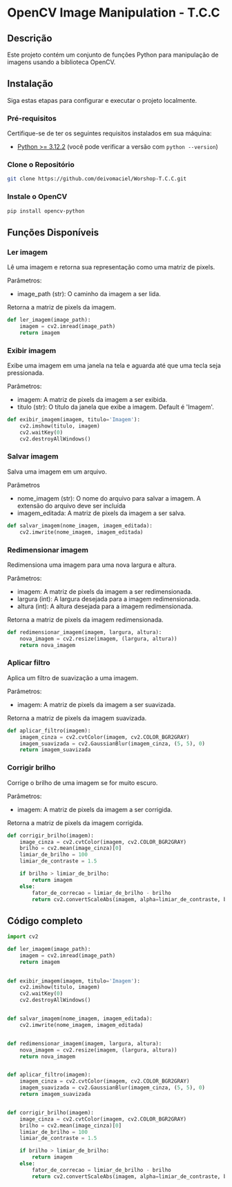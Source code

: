 # OpenCV Image Manipulation - T.C.C

## Descrição
Este projeto contém um conjunto de funções Python para manipulação de imagens usando a biblioteca OpenCV.

## Instalação

Siga estas etapas para configurar e executar o projeto localmente.

### Pré-requisitos

Certifique-se de ter os seguintes requisitos instalados em sua máquina:

- [Python >= 3.12.2](https://www.python.org/) (você pode verificar a versão com `python --version`)

### Clone o Repositório

```bash
git clone https://github.com/deivomaciel/Worshop-T.C.C.git
```

### Instale o OpenCV

```bash
pip install opencv-python
```

## Funções Disponíveis

### Ler imagem

Lê uma imagem e retorna sua representação como uma matriz de pixels.

Parâmetros:
 - image_path (str): O caminho da imagem a ser lida.

Retorna a matriz de pixels da imagem.

```python
def ler_imagem(image_path):
    imagem = cv2.imread(image_path)
    return imagem
```

### Exibir imagem

Exibe uma imagem em uma janela na tela e aguarda até que uma tecla seja pressionada.

Parâmetros:
 - imagem: A matriz de pixels da imagem a ser exibida.
 - titulo (str): O título da janela que exibe a imagem. Default é 'Imagem'.

```python
def exibir_imagem(imagem, titulo='Imagem'):
    cv2.imshow(titulo, imagem)
    cv2.waitKey(0)
    cv2.destroyAllWindows()
```

### Salvar imagem

Salva uma imagem em um arquivo.

Parâmetros
- nome_imagem (str): O nome do arquivo para salvar a imagem. A extensão do arquivo deve ser incluída
- imagem_editada: A matriz de pixels da imagem a ser salva.

```python
def salvar_imagem(nome_imagem, imagem_editada):
    cv2.imwrite(nome_imagem, imagem_editada)
```

### Redimensionar imagem

Redimensiona uma imagem para uma nova largura e altura.

Parâmetros: 
 - imagem: A matriz de pixels da imagem a ser redimensionada.
 - largura (int): A largura desejada para a imagem redimensionada.
 - altura (int): A altura desejada para a imagem redimensionada.

Retorna a matriz de pixels da imagem redimensionada.

```python
def redimensionar_imagem(imagem, largura, altura):
    nova_imagem = cv2.resize(imagem, (largura, altura))
    return nova_imagem
```

### Aplicar filtro

Aplica um filtro de suavização a uma imagem.

Parâmetros: 
 - imagem: A matriz de pixels da imagem a ser suavizada.

Retorna a matriz de pixels da imagem suavizada.

```python
def aplicar_filtro(imagem):
    imagem_cinza = cv2.cvtColor(imagem, cv2.COLOR_BGR2GRAY)
    imagem_suavizada = cv2.GaussianBlur(imagem_cinza, (5, 5), 0)
    return imagem_suavizada
```

### Corrigir brilho

Corrige o brilho de uma imagem se for muito escuro.

Parâmetros: 
 - imagem: A matriz de pixels da imagem a ser corrigida.

Retorna a matriz de pixels da imagem corrigida.

```python
def corrigir_brilho(imagem):
    image_cinza = cv2.cvtColor(imagem, cv2.COLOR_BGR2GRAY)
    brilho = cv2.mean(image_cinza)[0]
    limiar_de_brilho = 100
    limiar_de_contraste = 1.5

    if brilho > limiar_de_brilho:
        return imagem
    else:
        fator_de_correcao = limiar_de_brilho - brilho
        return cv2.convertScaleAbs(imagem, alpha=limiar_de_contraste, beta=fator_de_correcao)
```

## Código completo

```python
import cv2

def ler_imagem(image_path):
    imagem = cv2.imread(image_path)
    return imagem
    

def exibir_imagem(imagem, titulo='Imagem'):
    cv2.imshow(titulo, imagem)
    cv2.waitKey(0)
    cv2.destroyAllWindows()


def salvar_imagem(nome_imagem, imagem_editada):
    cv2.imwrite(nome_imagem, imagem_editada)


def redimensionar_imagem(imagem, largura, altura):
    nova_imagem = cv2.resize(imagem, (largura, altura))
    return nova_imagem


def aplicar_filtro(imagem):
    imagem_cinza = cv2.cvtColor(imagem, cv2.COLOR_BGR2GRAY)
    imagem_suavizada = cv2.GaussianBlur(imagem_cinza, (5, 5), 0)
    return imagem_suavizada


def corrigir_brilho(imagem):
    image_cinza = cv2.cvtColor(imagem, cv2.COLOR_BGR2GRAY)
    brilho = cv2.mean(image_cinza)[0]
    limiar_de_brilho = 100
    limiar_de_contraste = 1.5

    if brilho > limiar_de_brilho:
        return imagem
    else:
        fator_de_correcao = limiar_de_brilho - brilho
        return cv2.convertScaleAbs(imagem, alpha=limiar_de_contraste, beta=fator_de_correcao)

```

